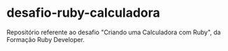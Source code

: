# desafio-ruby-calculadora

Repositório referente ao desafio "Criando uma Calculadora com Ruby", da Formação Ruby Developer.

